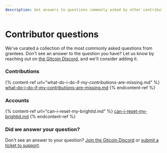 ```yaml
---
description: Get answers to questions commonly asked by other contributors.
---
```


# Contributor questions

We've curated a collection of the most commonly asked questions from grantees. Don't see an answer to the question you have? Let us know by reaching out on [the Gitcoin Discord](https://discord.com/invite/b5PEjyVFXT), and we'll consider adding it.

### Contributions

{% content-ref url="what-do-i-do-if-my-contributions-are-missing.md" %}
[what-do-i-do-if-my-contributions-are-missing.md](what-do-i-do-if-my-contributions-are-missing.md)
{% endcontent-ref %}

### Accounts

{% content-ref url="can-i-reset-my-brightid.md" %}
[can-i-reset-my-brightid.md](can-i-reset-my-brightid.md)
{% endcontent-ref %}



### Did we answer your question?

Don't see an answer to your question? [Join the Gitcoin Discord](https://discord.gg/b5PEjyVFXT) or [submit a ticket to support](https://support.gitcoin.co/new/).
